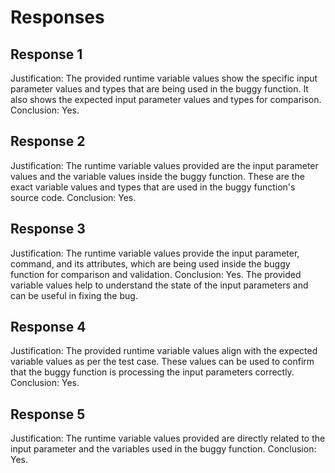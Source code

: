 # Responses
## Response 1
Justification: The provided runtime variable values show the specific input parameter values and types that are being used in the buggy function. It also shows the expected input parameter values and types for comparison.
Conclusion: Yes.

## Response 2
Justification: The runtime variable values provided are the input parameter values and the variable values inside the buggy function. These are the exact variable values and types that are used in the buggy function's source code.
Conclusion: Yes.

## Response 3
Justification: The runtime variable values provide the input parameter, command, and its attributes, which are being used inside the buggy function for comparison and validation.
Conclusion: Yes. The provided variable values help to understand the state of the input parameters and can be useful in fixing the bug.

## Response 4
Justification: The provided runtime variable values align with the expected variable values as per the test case. These values can be used to confirm that the buggy function is processing the input parameters correctly.
Conclusion: Yes.

## Response 5
Justification: The runtime variable values provided are directly related to the input parameter and the variables used in the buggy function.
Conclusion: Yes.


